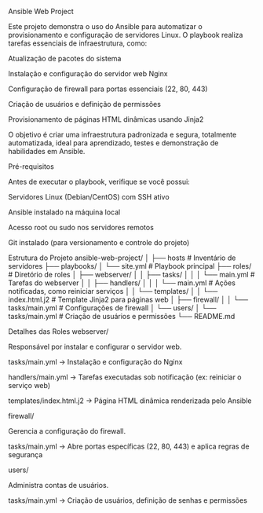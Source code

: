 Ansible Web Project

Este projeto demonstra o uso do Ansible para automatizar o provisionamento e configuração de servidores Linux. O playbook realiza tarefas essenciais de infraestrutura, como:

Atualização de pacotes do sistema

Instalação e configuração do servidor web Nginx

Configuração de firewall para portas essenciais (22, 80, 443)

Criação de usuários e definição de permissões

Provisionamento de páginas HTML dinâmicas usando Jinja2

O objetivo é criar uma infraestrutura padronizada e segura, totalmente automatizada, ideal para aprendizado, testes e demonstração de habilidades em Ansible.

Pré-requisitos

Antes de executar o playbook, verifique se você possui:

Servidores Linux (Debian/CentOS) com SSH ativo

Ansible instalado na máquina local

Acesso root ou sudo nos servidores remotos

Git instalado (para versionamento e controle do projeto)

Estrutura do Projeto
ansible-web-project/
│
├── hosts                   # Inventário de servidores
├── playbooks/
│   └── site.yml            # Playbook principal
├── roles/                  # Diretório de roles
│   ├── webserver/
│   │   ├── tasks/
│   │   │   └── main.yml   # Tarefas do webserver
│   │   ├── handlers/
│   │   │   └── main.yml   # Ações notificadas, como reiniciar serviços
│   │   └── templates/
│   │       └── index.html.j2 # Template Jinja2 para páginas web
│   ├── firewall/
│   │   └── tasks/main.yml # Configurações de firewall
│   └── users/
│       └── tasks/main.yml # Criação de usuários e permissões
└── README.md

Detalhes das Roles
webserver/

Responsável por instalar e configurar o servidor web.

tasks/main.yml → Instalação e configuração do Nginx

handlers/main.yml → Tarefas executadas sob notificação (ex: reiniciar o serviço web)

templates/index.html.j2 → Página HTML dinâmica renderizada pelo Ansible

firewall/

Gerencia a configuração do firewall.

tasks/main.yml → Abre portas específicas (22, 80, 443) e aplica regras de segurança

users/

Administra contas de usuários.

tasks/main.yml → Criação de usuários, definição de senhas e permissões

